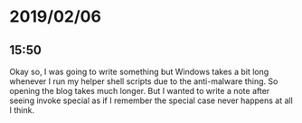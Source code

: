 # 2019/02/06

## 15:50

Okay so, I was going to write something but Windows takes a bit long whenever
I run my helper shell scripts due to the anti-malware thing. So opening the
blog takes much longer. But I wanted to write a note after seeing invoke
special as if I remember the special case never happens at all I think.
